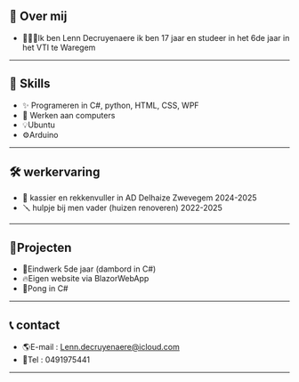 
## 👋 Over mij
- 🧑🏻‍🎓Ik ben Lenn Decruyenaere ik ben 17 jaar en studeer in het 6de jaar in het VTI te Waregem

---

## 🚀 Skills
- ✨ Programeren in C#, python, HTML, CSS, WPF
- 🔧 Werken aan computers
- 💡Ubuntu
- ⚙️Arduino

---

## 🛠 werkervaring
- 🏣 kassier en rekkenvuller in AD Delhaize Zwevegem 2024-2025
- 🪛 hulpje bij men vader (huizen renoveren) 2022-2025

---

## 🦾Projecten
- 🎲Eindwerk 5de jaar (dambord in C#)
- 🔥Eigen website via BlazorWebApp
- 🏓Pong in C#

---

## 📞 contact
- 🌎E-mail : Lenn.decruyenaere@icloud.com
- 📱Tel    : 0491975441

---
